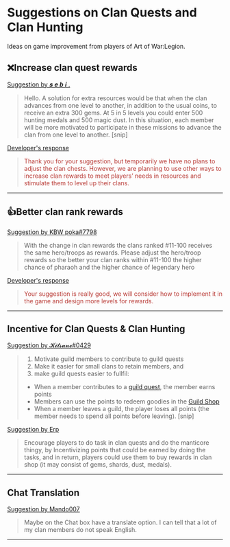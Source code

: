 # Suggestions on Clan Quests and Clan Hunting

Ideas on game improvement from players of Art of War:Legion.

## ❌Increase clan quest rewards

[Suggestion by 𝒔 𝒆 𝒃 𝒊 .](https://discord.com/channels/658594298983350293/659077000027308104/930771394562752522)
> Hello. A solution for extra resources would be that when the clan advances
> from one level to another, in addition to the usual coins, to receive an
> extra 300 gems. At 5 in 5 levels you could enter 500 hunting medals and
> 500 magic dust. In this situation, each member will be more motivated to
> participate in these missions to advance the clan from one level to another.
> [snip]

[Developer's response](https://discord.com/channels/658594298983350293/754929508427104258/933680184157159494)
<blockquote style="color:#b93a35">
Thank you for your suggestion, but temporarily we have no plans
to adjust the clan chests. However, we are planning to use other
ways to increase clan rewards to meet players’  needs in resources
and stimulate them to level up their clans.
</blockquote>

----

## 👍Better clan rank rewards

[Suggestion by KBW poka#7798](https://discord.com/channels/658594298983350293/659077000027308104/927363936377004062)
> With the change in clan rewards the clans ranked #11-100 receives the same
> hero/troops as rewards. Please adjust the hero/troop rewards so the better
> your clan ranks within #11-100 the higher chance of pharaoh and the higher
> chance of legendary hero

[Developer's response](https://discord.com/channels/658594298983350293/754929508427104258/931147792011898920)
<blockquote style="color:#b93a35">
Your suggestion is really good, we will consider how to implement it in the
game and design more levels for rewards.
</blockquote>

----

## Incentive for Clan Quests & Clan Hunting

[Suggestion by 𝓚𝓲𝓽𝓼𝓾𝓷𝓮#0429](https://discord.com/channels/658594298983350293/659077000027308104/930748378122440704)
> 1. Motivate guild members to contribute to guild quests
> 2. Make it easier for small clans to retain members, and
> 3. make guild quests easier to fullfil:
>
> * When a member contributes to a [guild quest](quests/guild-quests), the member earns points
> * Members can use the points to redeem goodies in the [Guild Shop](shop/guild-shop)
> * When a member leaves a guild, the player loses all points (the member needs to spend all points before leaving).
> [snip]

[Suggestion by Erp](https://discord.com/channels/658594298983350293/659077000027308104/931922004754452500)
> Encourage players to do task in clan quests and do the manticore thingy,
> by Incentivizing points that could be earned by doing the tasks, and in
> return, players could use them to buy rewards in clan shop (it may
> consist of gems, shards, dust, medals).

----

## Chat Translation
[Suggestion by Mando007](https://discord.com/channels/658594298983350293/659077000027308104/931205666645880852)
> Maybe on the Chat box have a translate option.
> I can tell that a lot of my clan members do not speak English.

----